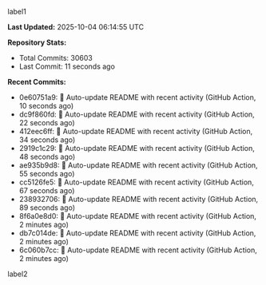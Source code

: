 
label1 
<!-- ACTIVITY_START -->
**Last Updated:** 2025-10-04 06:14:55 UTC

**Repository Stats:**
- Total Commits: 30603
- Last Commit: 11 seconds ago

**Recent Commits:**
- 0e60751a9: 🤖 Auto-update README with recent activity (GitHub Action, 10 seconds ago)
- dc9f860fd: 🤖 Auto-update README with recent activity (GitHub Action, 22 seconds ago)
- 412eec6ff: 🤖 Auto-update README with recent activity (GitHub Action, 34 seconds ago)
- 2919c1c29: 🤖 Auto-update README with recent activity (GitHub Action, 48 seconds ago)
- ae935b9d8: 🤖 Auto-update README with recent activity (GitHub Action, 55 seconds ago)
- cc5126fe5: 🤖 Auto-update README with recent activity (GitHub Action, 67 seconds ago)
- 238932706: 🤖 Auto-update README with recent activity (GitHub Action, 89 seconds ago)
- 8f6a0e8d0: 🤖 Auto-update README with recent activity (GitHub Action, 2 minutes ago)
- db7c014de: 🤖 Auto-update README with recent activity (GitHub Action, 2 minutes ago)
- 6c060b7cc: 🤖 Auto-update README with recent activity (GitHub Action, 2 minutes ago)
<!-- ACTIVITY_END -->

label2
